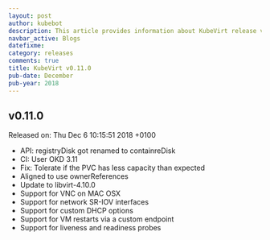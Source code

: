 ```yaml
---
layout: post
author: kubebot
description: This article provides information about KubeVirt release v0.11.0 changes
navbar_active: Blogs
datefixme:
category: releases
comments: true
title: KubeVirt v0.11.0
pub-date: December
pub-year: 2018
---
```



## v0.11.0

Released on: Thu Dec 6 10:15:51 2018 +0100

- API: registryDisk got renamed to containreDisk
- CI: User OKD 3.11
- Fix: Tolerate if the PVC has less capacity than expected
- Aligned to use ownerReferences
- Update to libvirt-4.10.0
- Support for VNC on MAC OSX
- Support for network SR-IOV interfaces
- Support for custom DHCP options
- Support for VM restarts via a custom endpoint
- Support for liveness and readiness probes
